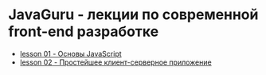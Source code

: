 # JavaGuru - лекции по современной front-end разработке

- [lesson 01 - Основы JavaScript](https://github.com/docscloud/jg-ff-lessons/tree/master/lesson01-basics)
- [lesson 02 - Простейшее клиент-серверное приложение](https://github.com/docscloud/jg-ff-lessons/tree/master/lesson02-client-server)

